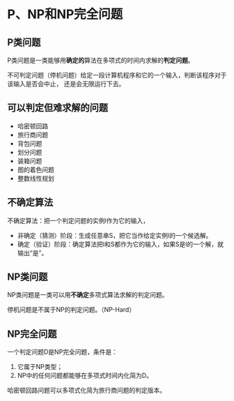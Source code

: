 # P、NP和NP完全问题

## P类问题

P类问题是一类能够用**确定的**算法在多项式的时间内求解的**判定问题**。

不可判定问题（停机问题）给定一段计算机程序和它的一个输入，判断该程序对于该输入是否会中止，
还是会无限运行下去。

## 可以判定但难求解的问题

- 哈密顿回路
- 旅行商问题
- 背包问题
- 划分问题
- 装箱问题
- 图的着色问题
- 整数线性规划

## 不确定算法

不确定算法：把一个判定问题的实例l作为它的输入，

- 非确定（猜测）阶段：生成任意串S，把它当作给定实例l的一个候选解。
- 确定（验证）阶段：确定算法把l和S都作为它的输入，如果S是l的一个解，就输出“是”。

## NP类问题

NP类问题是一类可以用**不确定**多项式算法求解的判定问题。

停机问题是不属于NP的判定问题。（NP-Hard）

## NP完全问题

一个判定问题D是NP完全问题，条件是：

1. 它属于NP类型；
2. NP中的任何问题都能够在多项式时间内化简为D。

哈密顿回路问题可以多项式化简为旅行商问题的判定版本。
